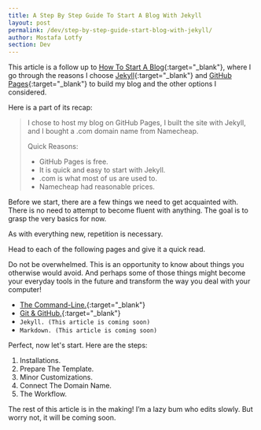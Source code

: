 ```yaml
---
title: A Step By Step Guide To Start A Blog With Jekyll
layout: post
permalink: /dev/step-by-step-guide-start-blog-with-jekyll/
author: Mostafa Lotfy
section: Dev
---
```


This article is a follow up to [How To Start A Blog](/dev/how-to-start-a-blog/){:target="_blank"}, where I go through the reasons I choose [Jekyll](https://jekyllrb.com/){:target="_blank"} and [GitHub Pages](https://pages.github.com/){:target="_blank"} to build my blog and the other options I considered.

Here is a part of its recap:

>I chose to host my blog on GitHub Pages, I built the site with Jekyll, and I bought a .com domain name from Namecheap.<br>
>
>
> Quick Reasons:
>    - GitHub Pages is free.
>    - It is quick and easy to start with Jekyll.
>    - .com is what most of us are used to.
>    - Namecheap had reasonable prices.


Before we start, there are a few things we need to get acquainted with. There is no need to attempt to become fluent with anything. The goal is to grasp the very basics for now.

As with everything new, repetition is necessary.

Head to each of the following pages and give it a quick read.

Do not be overwhelmed. This is an opportunity to know about things you otherwise would avoid. And perhaps some of those things might become your everyday tools in the future and transform the way you deal with your computer!

- [The Command-Line.](/dev/command-line-very-beginner/){:target="_blank"}<br>
- [Git & GitHub.](/dev/git-github-tutorial-very-beginner/){:target="_blank"}<br>
- `Jekyll. (This article is coming soon)`<br>
- `Markdown. (This article is coming soon)`<br>

Perfect, now let's start. Here are the steps:
1. Installations.
2. Prepare The Template.
3. Minor Customizations.
4. Connect The Domain Name.
5. The Workflow.


The rest of this article is in the making! I’m a lazy bum who edits slowly. But worry not, it will be coming soon.
